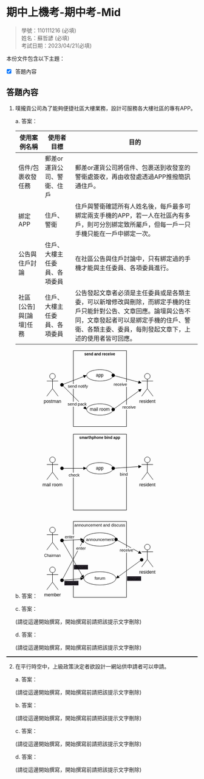 # 期中上機考-期中考-Mid

>學號：110111216 (必填)
><br />
>姓名：蘇哲諺 (必填)
><br />
>考試日期：2023/04/21(必填)
><br />

本份文件包含以下主題：
- [x] 答題內容

## 答題內容
1. 噗攏貢公司為了能夠便捷社區大樓業務，設計可服務各大樓社區的專有APP。

    a. 答案：

    | 使用案例名稱 | 使用者目標 | 目的 |
    | --- | --- | --- |
    | 信件/包裹收發任務 | 郵差or運貨公司、警衛、住戶 | 郵差or運貨公司將信件、包裹送到收發室的警衛處簽收，再由收發處透過APP推撥簡訊通住戶。 |
    | 綁定APP | 住戶、警衛 | 住戶與警衛確認所有人姓名後，每戶最多可綁定兩支手機的APP，若一人在社區內有多戶，則可分別綁定致所屬戶，但每一戶一只手機只能在一戶中綁定一次。|
    | 公告與住戶討論 | 住戶、大樓主任委員、各項委員 | 在社區公告與住戶討論中，只有綁定過的手機才能與主任委員、各項委員進行。 |
    | 社區[公告]與[論壇]任務 | 住戶、大樓主任委員、各項委員 | 公告發起文章者必須是主任委員或是各類主委，可以新增修改與刪除，而綁定手機的住戶只能針對公告、文章回應。論壇與公告不同，文章發起者可以是綁定手機的住戶、警衛、各類主委、委員，每則發起文章下，上述的使用者皆可回應。 |
    

    b. 答案：
    <svg xmlns="http://www.w3.org/2000/svg" xmlns:xlink="http://www.w3.org/1999/xlink" version="1.1" width="307px" viewBox="-0.5 -0.5 307 652" content="&lt;mxfile&gt;&lt;diagram id=&quot;BchvI7WIYb1rJNrYavdt&quot; name=&quot;第1頁&quot;&gt;&lt;mxGraphModel dx=&quot;953&quot; dy=&quot;728&quot; grid=&quot;1&quot; gridSize=&quot;10&quot; guides=&quot;1&quot; tooltips=&quot;1&quot; connect=&quot;1&quot; arrows=&quot;1&quot; fold=&quot;1&quot; page=&quot;1&quot; pageScale=&quot;1&quot; pageWidth=&quot;827&quot; pageHeight=&quot;1169&quot; math=&quot;0&quot; shadow=&quot;0&quot;&gt;&lt;root&gt;&lt;mxCell id=&quot;0&quot;/&gt;&lt;mxCell id=&quot;1&quot; parent=&quot;0&quot;/&gt;&lt;mxCell id=&quot;2&quot; value=&quot;postman&quot; style=&quot;shape=umlActor;verticalLabelPosition=bottom;verticalAlign=top;html=1;&quot; vertex=&quot;1&quot; parent=&quot;1&quot;&gt;&lt;mxGeometry x=&quot;190&quot; y=&quot;130&quot; width=&quot;30&quot; height=&quot;60&quot; as=&quot;geometry&quot;/&gt;&lt;/mxCell&gt;&lt;mxCell id=&quot;3&quot; value=&quot;resident&quot; style=&quot;shape=umlActor;verticalLabelPosition=bottom;verticalAlign=top;html=1;&quot; vertex=&quot;1&quot; parent=&quot;1&quot;&gt;&lt;mxGeometry x=&quot;440&quot; y=&quot;130&quot; width=&quot;30&quot; height=&quot;60&quot; as=&quot;geometry&quot;/&gt;&lt;/mxCell&gt;&lt;mxCell id=&quot;5&quot; value=&quot;&amp;lt;p style=&amp;quot;margin:0px;margin-top:4px;text-align:center;&amp;quot;&amp;gt;&amp;lt;b&amp;gt;&amp;lt;font style=&amp;quot;font-size: 10px;&amp;quot;&amp;gt;send and receive&amp;lt;/font&amp;gt;&amp;lt;/b&amp;gt;&amp;lt;br&amp;gt;&amp;lt;/p&amp;gt;&quot; style=&quot;verticalAlign=top;align=left;overflow=fill;fontSize=12;fontFamily=Helvetica;html=1;fillColor=none;&quot; vertex=&quot;1&quot; parent=&quot;1&quot;&gt;&lt;mxGeometry x=&quot;260&quot; y=&quot;70&quot; width=&quot;140&quot; height=&quot;200&quot; as=&quot;geometry&quot;/&gt;&lt;/mxCell&gt;&lt;mxCell id=&quot;8&quot; style=&quot;edgeStyle=none;html=1;exitX=0;exitY=0.5;exitDx=0;exitDy=0;entryX=0;entryY=0.5;entryDx=0;entryDy=0;&quot; edge=&quot;1&quot; parent=&quot;1&quot; source=&quot;6&quot; target=&quot;6&quot;&gt;&lt;mxGeometry relative=&quot;1&quot; as=&quot;geometry&quot;/&gt;&lt;/mxCell&gt;&lt;mxCell id=&quot;6&quot; value=&quot;mail room&quot; style=&quot;ellipse;whiteSpace=wrap;html=1;&quot; vertex=&quot;1&quot; parent=&quot;1&quot;&gt;&lt;mxGeometry x=&quot;295&quot; y=&quot;210&quot; width=&quot;70&quot; height=&quot;30&quot; as=&quot;geometry&quot;/&gt;&lt;/mxCell&gt;&lt;mxCell id=&quot;9&quot; value=&quot;send pack&quot; style=&quot;html=1;verticalAlign=bottom;startArrow=oval;startFill=1;endArrow=block;startSize=8;&quot; edge=&quot;1&quot; parent=&quot;1&quot;&gt;&lt;mxGeometry x=&quot;0.5385&quot; y=&quot;-14&quot; width=&quot;60&quot; relative=&quot;1&quot; as=&quot;geometry&quot;&gt;&lt;mxPoint x=&quot;230&quot; y=&quot;160&quot; as=&quot;sourcePoint&quot;/&gt;&lt;mxPoint x=&quot;295&quot; y=&quot;225&quot; as=&quot;targetPoint&quot;/&gt;&lt;mxPoint as=&quot;offset&quot;/&gt;&lt;/mxGeometry&gt;&lt;/mxCell&gt;&lt;mxCell id=&quot;13&quot; value=&quot;receive&quot; style=&quot;html=1;verticalAlign=bottom;startArrow=oval;startFill=1;endArrow=block;startSize=8;exitX=1;exitY=0.5;exitDx=0;exitDy=0;&quot; edge=&quot;1&quot; parent=&quot;1&quot; source=&quot;6&quot; target=&quot;3&quot;&gt;&lt;mxGeometry x=&quot;-0.3108&quot; y=&quot;-27&quot; width=&quot;60&quot; relative=&quot;1&quot; as=&quot;geometry&quot;&gt;&lt;mxPoint x=&quot;400&quot; y=&quot;170&quot; as=&quot;sourcePoint&quot;/&gt;&lt;mxPoint x=&quot;440&quot; y=&quot;155&quot; as=&quot;targetPoint&quot;/&gt;&lt;mxPoint as=&quot;offset&quot;/&gt;&lt;/mxGeometry&gt;&lt;/mxCell&gt;&lt;mxCell id=&quot;15&quot; value=&quot;app&quot; style=&quot;ellipse;whiteSpace=wrap;html=1;&quot; vertex=&quot;1&quot; parent=&quot;1&quot;&gt;&lt;mxGeometry x=&quot;295&quot; y=&quot;120&quot; width=&quot;70&quot; height=&quot;30&quot; as=&quot;geometry&quot;/&gt;&lt;/mxCell&gt;&lt;mxCell id=&quot;17&quot; value=&quot;send notify&quot; style=&quot;html=1;verticalAlign=bottom;startArrow=oval;startFill=1;endArrow=block;startSize=8;&quot; edge=&quot;1&quot; parent=&quot;1&quot;&gt;&lt;mxGeometry x=&quot;-0.0108&quot; y=&quot;-27&quot; width=&quot;60&quot; relative=&quot;1&quot; as=&quot;geometry&quot;&gt;&lt;mxPoint x=&quot;230&quot; y=&quot;160&quot; as=&quot;sourcePoint&quot;/&gt;&lt;mxPoint x=&quot;295&quot; y=&quot;135&quot; as=&quot;targetPoint&quot;/&gt;&lt;mxPoint as=&quot;offset&quot;/&gt;&lt;/mxGeometry&gt;&lt;/mxCell&gt;&lt;mxCell id=&quot;18&quot; value=&quot;receive&quot; style=&quot;html=1;verticalAlign=bottom;startArrow=oval;startFill=1;endArrow=block;startSize=8;exitX=1;exitY=0.5;exitDx=0;exitDy=0;&quot; edge=&quot;1&quot; parent=&quot;1&quot; source=&quot;15&quot;&gt;&lt;mxGeometry x=&quot;-0.3108&quot; y=&quot;-27&quot; width=&quot;60&quot; relative=&quot;1&quot; as=&quot;geometry&quot;&gt;&lt;mxPoint x=&quot;400&quot; y=&quot;170&quot; as=&quot;sourcePoint&quot;/&gt;&lt;mxPoint x=&quot;440&quot; y=&quot;155&quot; as=&quot;targetPoint&quot;/&gt;&lt;mxPoint as=&quot;offset&quot;/&gt;&lt;/mxGeometry&gt;&lt;/mxCell&gt;&lt;mxCell id=&quot;19&quot; value=&quot;&amp;lt;span style=&amp;quot;&amp;quot;&amp;gt;mail room&amp;lt;/span&amp;gt;&quot; style=&quot;shape=umlActor;verticalLabelPosition=bottom;verticalAlign=top;html=1;&quot; vertex=&quot;1&quot; parent=&quot;1&quot;&gt;&lt;mxGeometry x=&quot;190&quot; y=&quot;350&quot; width=&quot;30&quot; height=&quot;60&quot; as=&quot;geometry&quot;/&gt;&lt;/mxCell&gt;&lt;mxCell id=&quot;20&quot; value=&quot;resident&quot; style=&quot;shape=umlActor;verticalLabelPosition=bottom;verticalAlign=top;html=1;&quot; vertex=&quot;1&quot; parent=&quot;1&quot;&gt;&lt;mxGeometry x=&quot;440&quot; y=&quot;350&quot; width=&quot;30&quot; height=&quot;60&quot; as=&quot;geometry&quot;/&gt;&lt;/mxCell&gt;&lt;mxCell id=&quot;21&quot; value=&quot;&amp;lt;p style=&amp;quot;margin: 4px 0px 0px; text-align: center; font-size: 10px;&amp;quot;&amp;gt;&amp;lt;b&amp;gt;smarthphone bind app&amp;lt;/b&amp;gt;&amp;lt;br&amp;gt;&amp;lt;/p&amp;gt;&quot; style=&quot;verticalAlign=top;align=left;overflow=fill;fontSize=12;fontFamily=Helvetica;html=1;fillColor=none;&quot; vertex=&quot;1&quot; parent=&quot;1&quot;&gt;&lt;mxGeometry x=&quot;260&quot; y=&quot;290&quot; width=&quot;140&quot; height=&quot;200&quot; as=&quot;geometry&quot;/&gt;&lt;/mxCell&gt;&lt;mxCell id=&quot;22&quot; style=&quot;edgeStyle=none;html=1;exitX=0;exitY=0.5;exitDx=0;exitDy=0;entryX=0;entryY=0.5;entryDx=0;entryDy=0;&quot; edge=&quot;1&quot; parent=&quot;1&quot;&gt;&lt;mxGeometry relative=&quot;1&quot; as=&quot;geometry&quot;&gt;&lt;mxPoint x=&quot;295&quot; y=&quot;445.0000000000001&quot; as=&quot;sourcePoint&quot;/&gt;&lt;mxPoint x=&quot;295&quot; y=&quot;445.0000000000001&quot; as=&quot;targetPoint&quot;/&gt;&lt;/mxGeometry&gt;&lt;/mxCell&gt;&lt;mxCell id=&quot;26&quot; value=&quot;app&quot; style=&quot;ellipse;whiteSpace=wrap;html=1;&quot; vertex=&quot;1&quot; parent=&quot;1&quot;&gt;&lt;mxGeometry x=&quot;295&quot; y=&quot;365&quot; width=&quot;70&quot; height=&quot;30&quot; as=&quot;geometry&quot;/&gt;&lt;/mxCell&gt;&lt;mxCell id=&quot;27&quot; value=&quot;check&quot; style=&quot;html=1;verticalAlign=bottom;startArrow=oval;startFill=1;endArrow=block;startSize=8;entryX=0;entryY=0.5;entryDx=0;entryDy=0;&quot; edge=&quot;1&quot; parent=&quot;1&quot; target=&quot;26&quot;&gt;&lt;mxGeometry x=&quot;-0.0108&quot; y=&quot;-27&quot; width=&quot;60&quot; relative=&quot;1&quot; as=&quot;geometry&quot;&gt;&lt;mxPoint x=&quot;230&quot; y=&quot;380&quot; as=&quot;sourcePoint&quot;/&gt;&lt;mxPoint x=&quot;295&quot; y=&quot;355&quot; as=&quot;targetPoint&quot;/&gt;&lt;mxPoint as=&quot;offset&quot;/&gt;&lt;/mxGeometry&gt;&lt;/mxCell&gt;&lt;mxCell id=&quot;28&quot; value=&quot;bind&quot; style=&quot;html=1;verticalAlign=bottom;startArrow=oval;startFill=1;endArrow=block;startSize=8;exitX=1;exitY=0.5;exitDx=0;exitDy=0;&quot; edge=&quot;1&quot; parent=&quot;1&quot; source=&quot;26&quot;&gt;&lt;mxGeometry x=&quot;-0.3108&quot; y=&quot;-27&quot; width=&quot;60&quot; relative=&quot;1&quot; as=&quot;geometry&quot;&gt;&lt;mxPoint x=&quot;400&quot; y=&quot;390&quot; as=&quot;sourcePoint&quot;/&gt;&lt;mxPoint x=&quot;440&quot; y=&quot;375&quot; as=&quot;targetPoint&quot;/&gt;&lt;mxPoint as=&quot;offset&quot;/&gt;&lt;/mxGeometry&gt;&lt;/mxCell&gt;&lt;mxCell id=&quot;31&quot; value=&quot;&amp;lt;div style=&amp;quot;text-align: start;&amp;quot;&amp;gt;&amp;lt;span style=&amp;quot;background-color: initial; font-size: 0px;&amp;quot;&amp;gt;&amp;lt;font face=&amp;quot;monospace&amp;quot; color=&amp;quot;rgba(0, 0, 0, 0)&amp;quot;&amp;gt;Chairman&amp;lt;/font&amp;gt;&amp;lt;/span&amp;gt;&amp;lt;/div&amp;gt;&quot; style=&quot;shape=umlActor;verticalLabelPosition=bottom;verticalAlign=top;html=1;&quot; vertex=&quot;1&quot; parent=&quot;1&quot;&gt;&lt;mxGeometry x=&quot;190&quot; y=&quot;535&quot; width=&quot;30&quot; height=&quot;60&quot; as=&quot;geometry&quot;/&gt;&lt;/mxCell&gt;&lt;mxCell id=&quot;32&quot; value=&quot;resident&quot; style=&quot;shape=umlActor;verticalLabelPosition=bottom;verticalAlign=top;html=1;&quot; vertex=&quot;1&quot; parent=&quot;1&quot;&gt;&lt;mxGeometry x=&quot;440&quot; y=&quot;580&quot; width=&quot;30&quot; height=&quot;60&quot; as=&quot;geometry&quot;/&gt;&lt;/mxCell&gt;&lt;mxCell id=&quot;33&quot; value=&quot;&amp;lt;p style=&amp;quot;margin: 4px 0px 0px; text-align: center; font-size: 11px;&amp;quot;&amp;gt;&amp;lt;font style=&amp;quot;font-size: 11px;&amp;quot;&amp;gt;announcement&amp;amp;nbsp;&amp;lt;/font&amp;gt;&amp;lt;span style=&amp;quot;background-color: initial;&amp;quot;&amp;gt;and&amp;amp;nbsp;&amp;lt;/span&amp;gt;&amp;lt;span style=&amp;quot;background-color: initial;&amp;quot;&amp;gt;discuss&amp;lt;/span&amp;gt;&amp;lt;/p&amp;gt;&quot; style=&quot;verticalAlign=top;align=left;overflow=fill;fontSize=12;fontFamily=Helvetica;html=1;fillColor=none;&quot; vertex=&quot;1&quot; parent=&quot;1&quot;&gt;&lt;mxGeometry x=&quot;260&quot; y=&quot;520&quot; width=&quot;140&quot; height=&quot;200&quot; as=&quot;geometry&quot;/&gt;&lt;/mxCell&gt;&lt;mxCell id=&quot;34&quot; style=&quot;edgeStyle=none;html=1;exitX=0;exitY=0.5;exitDx=0;exitDy=0;entryX=0;entryY=0.5;entryDx=0;entryDy=0;&quot; edge=&quot;1&quot; parent=&quot;1&quot;&gt;&lt;mxGeometry relative=&quot;1&quot; as=&quot;geometry&quot;&gt;&lt;mxPoint x=&quot;295&quot; y=&quot;675&quot; as=&quot;sourcePoint&quot;/&gt;&lt;mxPoint x=&quot;295&quot; y=&quot;675&quot; as=&quot;targetPoint&quot;/&gt;&lt;/mxGeometry&gt;&lt;/mxCell&gt;&lt;mxCell id=&quot;35&quot; value=&quot;&amp;lt;span style=&amp;quot;font-size: 11px;&amp;quot;&amp;gt;announcement&amp;lt;/span&amp;gt;&quot; style=&quot;ellipse;whiteSpace=wrap;html=1;&quot; vertex=&quot;1&quot; parent=&quot;1&quot;&gt;&lt;mxGeometry x=&quot;287.5&quot; y=&quot;550&quot; width=&quot;85&quot; height=&quot;35&quot; as=&quot;geometry&quot;/&gt;&lt;/mxCell&gt;&lt;mxCell id=&quot;36&quot; value=&quot;enter&quot; style=&quot;html=1;verticalAlign=bottom;startArrow=oval;startFill=1;endArrow=block;startSize=8;entryX=0;entryY=0.5;entryDx=0;entryDy=0;&quot; edge=&quot;1&quot; parent=&quot;1&quot; target=&quot;35&quot;&gt;&lt;mxGeometry x=&quot;-0.3057&quot; y=&quot;-1&quot; width=&quot;60&quot; relative=&quot;1&quot; as=&quot;geometry&quot;&gt;&lt;mxPoint x=&quot;230&quot; y=&quot;570&quot; as=&quot;sourcePoint&quot;/&gt;&lt;mxPoint x=&quot;295&quot; y=&quot;585&quot; as=&quot;targetPoint&quot;/&gt;&lt;mxPoint as=&quot;offset&quot;/&gt;&lt;/mxGeometry&gt;&lt;/mxCell&gt;&lt;mxCell id=&quot;37&quot; value=&quot;receive&quot; style=&quot;html=1;verticalAlign=bottom;startArrow=oval;startFill=1;endArrow=block;startSize=8;exitX=1;exitY=0.5;exitDx=0;exitDy=0;&quot; edge=&quot;1&quot; parent=&quot;1&quot; source=&quot;35&quot;&gt;&lt;mxGeometry x=&quot;0.0943&quot; y=&quot;-19&quot; width=&quot;60&quot; relative=&quot;1&quot; as=&quot;geometry&quot;&gt;&lt;mxPoint x=&quot;400&quot; y=&quot;620&quot; as=&quot;sourcePoint&quot;/&gt;&lt;mxPoint x=&quot;440&quot; y=&quot;605&quot; as=&quot;targetPoint&quot;/&gt;&lt;mxPoint as=&quot;offset&quot;/&gt;&lt;/mxGeometry&gt;&lt;/mxCell&gt;&lt;mxCell id=&quot;38&quot; value=&quot;member&quot; style=&quot;shape=umlActor;verticalLabelPosition=bottom;verticalAlign=top;html=1;&quot; vertex=&quot;1&quot; parent=&quot;1&quot;&gt;&lt;mxGeometry x=&quot;190&quot; y=&quot;640&quot; width=&quot;30&quot; height=&quot;60&quot; as=&quot;geometry&quot;/&gt;&lt;/mxCell&gt;&lt;mxCell id=&quot;39&quot; value=&quot;&amp;lt;span style=&amp;quot;background-color: rgb(42, 37, 47);&amp;quot;&amp;gt;discuss&amp;lt;/span&amp;gt;&quot; style=&quot;html=1;verticalAlign=bottom;startArrow=oval;startFill=1;endArrow=block;startSize=8;entryX=0;entryY=0.5;entryDx=0;entryDy=0;&quot; edge=&quot;1&quot; parent=&quot;1&quot; target=&quot;35&quot;&gt;&lt;mxGeometry x=&quot;-0.2515&quot; y=&quot;-32&quot; width=&quot;60&quot; relative=&quot;1&quot; as=&quot;geometry&quot;&gt;&lt;mxPoint x=&quot;230&quot; y=&quot;674.9999999999999&quot; as=&quot;sourcePoint&quot;/&gt;&lt;mxPoint x=&quot;295.00000000000193&quot; y=&quot;715&quot; as=&quot;targetPoint&quot;/&gt;&lt;mxPoint as=&quot;offset&quot;/&gt;&lt;/mxGeometry&gt;&lt;/mxCell&gt;&lt;mxCell id=&quot;40&quot; value=&quot;Chairman&quot; style=&quot;text;html=1;align=center;verticalAlign=middle;resizable=0;points=[];autosize=1;strokeColor=none;fillColor=none;fontSize=10;&quot; vertex=&quot;1&quot; parent=&quot;1&quot;&gt;&lt;mxGeometry x=&quot;170&quot; y=&quot;595&quot; width=&quot;70&quot; height=&quot;30&quot; as=&quot;geometry&quot;/&gt;&lt;/mxCell&gt;&lt;mxCell id=&quot;41&quot; value=&quot;&amp;lt;span style=&amp;quot;font-size: 11px;&amp;quot;&amp;gt;forum&amp;lt;/span&amp;gt;&quot; style=&quot;ellipse;whiteSpace=wrap;html=1;&quot; vertex=&quot;1&quot; parent=&quot;1&quot;&gt;&lt;mxGeometry x=&quot;287.5&quot; y=&quot;652.5&quot; width=&quot;85&quot; height=&quot;35&quot; as=&quot;geometry&quot;/&gt;&lt;/mxCell&gt;&lt;mxCell id=&quot;42&quot; value=&quot;enter&quot; style=&quot;html=1;verticalAlign=bottom;startArrow=oval;startFill=1;endArrow=block;startSize=8;entryX=0;entryY=0.5;entryDx=0;entryDy=0;&quot; edge=&quot;1&quot; parent=&quot;1&quot; target=&quot;41&quot;&gt;&lt;mxGeometry x=&quot;-0.117&quot; y=&quot;28&quot; width=&quot;60&quot; relative=&quot;1&quot; as=&quot;geometry&quot;&gt;&lt;mxPoint x=&quot;230&quot; y=&quot;570&quot; as=&quot;sourcePoint&quot;/&gt;&lt;mxPoint x=&quot;295&quot; y=&quot;585&quot; as=&quot;targetPoint&quot;/&gt;&lt;mxPoint x=&quot;1&quot; as=&quot;offset&quot;/&gt;&lt;/mxGeometry&gt;&lt;/mxCell&gt;&lt;mxCell id=&quot;43&quot; value=&quot;&amp;lt;span style=&amp;quot;background-color: rgb(42, 37, 47);&amp;quot;&amp;gt;discuss&amp;lt;/span&amp;gt;&quot; style=&quot;html=1;verticalAlign=bottom;startArrow=oval;startFill=1;endArrow=block;startSize=8;entryX=0;entryY=0.5;entryDx=0;entryDy=0;&quot; edge=&quot;1&quot; parent=&quot;1&quot; target=&quot;41&quot;&gt;&lt;mxGeometry x=&quot;-0.1842&quot; y=&quot;-19&quot; width=&quot;60&quot; relative=&quot;1&quot; as=&quot;geometry&quot;&gt;&lt;mxPoint x=&quot;230&quot; y=&quot;674.9999999999999&quot; as=&quot;sourcePoint&quot;/&gt;&lt;mxPoint x=&quot;295.00000000000193&quot; y=&quot;715&quot; as=&quot;targetPoint&quot;/&gt;&lt;mxPoint as=&quot;offset&quot;/&gt;&lt;/mxGeometry&gt;&lt;/mxCell&gt;&lt;mxCell id=&quot;44&quot; value=&quot;&amp;lt;span style=&amp;quot;background-color: rgb(42, 37, 47);&amp;quot;&amp;gt;discuss&amp;lt;/span&amp;gt;&quot; style=&quot;html=1;verticalAlign=bottom;startArrow=oval;startFill=1;endArrow=block;startSize=8;entryX=1;entryY=0.5;entryDx=0;entryDy=0;&quot; edge=&quot;1&quot; parent=&quot;1&quot; source=&quot;32&quot; target=&quot;41&quot;&gt;&lt;mxGeometry x=&quot;0.2204&quot; y=&quot;36&quot; width=&quot;60&quot; relative=&quot;1&quot; as=&quot;geometry&quot;&gt;&lt;mxPoint x=&quot;430&quot; y=&quot;630&quot; as=&quot;sourcePoint&quot;/&gt;&lt;mxPoint x=&quot;450&quot; y=&quot;615&quot; as=&quot;targetPoint&quot;/&gt;&lt;mxPoint as=&quot;offset&quot;/&gt;&lt;/mxGeometry&gt;&lt;/mxCell&gt;&lt;/root&gt;&lt;/mxGraphModel&gt;&lt;/diagram&gt;&lt;/mxfile&gt;" onclick="(function(svg){var src=window.event.target||window.event.srcElement;while (src!=null&amp;&amp;src.nodeName.toLowerCase()!='a'){src=src.parentNode;}if(src==null){if(svg.wnd!=null&amp;&amp;!svg.wnd.closed){svg.wnd.focus();}else{var r=function(evt){if(evt.data=='ready'&amp;&amp;evt.source==svg.wnd){svg.wnd.postMessage(decodeURIComponent(svg.getAttribute('content')),'*');window.removeEventListener('message',r);}};window.addEventListener('message',r);svg.wnd=window.open('https://viewer.diagrams.net/?client=1&amp;page=0&amp;edit=_blank');}}})(this);" style="cursor:pointer;max-width:100%;max-height:652px;"><defs/><g><ellipse cx="35" cy="67.5" rx="7.5" ry="7.5" fill="rgb(255, 255, 255)" stroke="rgb(0, 0, 0)" pointer-events="all"/><path d="M 35 75 L 35 100 M 35 80 L 20 80 M 35 80 L 50 80 M 35 100 L 20 120 M 35 100 L 50 120" fill="none" stroke="rgb(0, 0, 0)" stroke-miterlimit="10" pointer-events="all"/><g transform="translate(-0.5 -0.5)"><switch><foreignObject pointer-events="none" width="100%" height="100%" requiredFeatures="http://www.w3.org/TR/SVG11/feature#Extensibility" style="overflow: visible; text-align: left;"><div xmlns="http://www.w3.org/1999/xhtml" style="display: flex; align-items: unsafe flex-start; justify-content: unsafe center; width: 1px; height: 1px; padding-top: 127px; margin-left: 35px;"><div data-drawio-colors="color: rgb(0, 0, 0); " style="box-sizing: border-box; font-size: 0px; text-align: center;"><div style="display: inline-block; font-size: 12px; font-family: Helvetica; color: rgb(0, 0, 0); line-height: 1.2; pointer-events: all; white-space: nowrap;">postman</div></div></div></foreignObject><text x="35" y="139" fill="rgb(0, 0, 0)" font-family="Helvetica" font-size="12px" text-anchor="middle">postm...</text></switch></g><ellipse cx="285" cy="67.5" rx="7.5" ry="7.5" fill="rgb(255, 255, 255)" stroke="rgb(0, 0, 0)" pointer-events="all"/><path d="M 285 75 L 285 100 M 285 80 L 270 80 M 285 80 L 300 80 M 285 100 L 270 120 M 285 100 L 300 120" fill="none" stroke="rgb(0, 0, 0)" stroke-miterlimit="10" pointer-events="all"/><g transform="translate(-0.5 -0.5)"><switch><foreignObject pointer-events="none" width="100%" height="100%" requiredFeatures="http://www.w3.org/TR/SVG11/feature#Extensibility" style="overflow: visible; text-align: left;"><div xmlns="http://www.w3.org/1999/xhtml" style="display: flex; align-items: unsafe flex-start; justify-content: unsafe center; width: 1px; height: 1px; padding-top: 127px; margin-left: 285px;"><div data-drawio-colors="color: rgb(0, 0, 0); " style="box-sizing: border-box; font-size: 0px; text-align: center;"><div style="display: inline-block; font-size: 12px; font-family: Helvetica; color: rgb(0, 0, 0); line-height: 1.2; pointer-events: all; white-space: nowrap;">resident</div></div></div></foreignObject><text x="285" y="139" fill="rgb(0, 0, 0)" font-family="Helvetica" font-size="12px" text-anchor="middle">resid...</text></switch></g><rect x="90" y="0" width="140" height="200" fill="none" stroke="rgb(0, 0, 0)" pointer-events="all"/><g transform="translate(-0.5 -0.5)"><switch><foreignObject pointer-events="none" width="100%" height="100%" requiredFeatures="http://www.w3.org/TR/SVG11/feature#Extensibility" style="overflow: visible; text-align: left;"><div xmlns="http://www.w3.org/1999/xhtml" style="display: flex; align-items: unsafe flex-start; justify-content: unsafe flex-start; width: 142px; height: 200px; padding-top: 0px; margin-left: 90px;"><div data-drawio-colors="color: rgb(0, 0, 0); " style="box-sizing: border-box; font-size: 0px; text-align: left; width: 140px; height: 200px; overflow: hidden;"><div style="display: inline-block; font-size: 12px; font-family: Helvetica; color: rgb(0, 0, 0); line-height: 1.2; pointer-events: all; width: 100%; height: 100%; white-space: nowrap;"><p style="margin:0px;margin-top:4px;text-align:center;"><b><font style="font-size: 10px;">send and receive</font></b><br /></p></div></div></div></foreignObject><text x="90" y="12" fill="rgb(0, 0, 0)" font-family="Helvetica" font-size="12px">send and receive
</text></switch></g><ellipse cx="160" cy="155" rx="35" ry="15" fill="rgb(255, 255, 255)" stroke="rgb(0, 0, 0)" pointer-events="all"/><g transform="translate(-0.5 -0.5)"><switch><foreignObject pointer-events="none" width="100%" height="100%" requiredFeatures="http://www.w3.org/TR/SVG11/feature#Extensibility" style="overflow: visible; text-align: left;"><div xmlns="http://www.w3.org/1999/xhtml" style="display: flex; align-items: unsafe center; justify-content: unsafe center; width: 68px; height: 1px; padding-top: 155px; margin-left: 126px;"><div data-drawio-colors="color: rgb(0, 0, 0); " style="box-sizing: border-box; font-size: 0px; text-align: center;"><div style="display: inline-block; font-size: 12px; font-family: Helvetica; color: rgb(0, 0, 0); line-height: 1.2; pointer-events: all; white-space: normal; overflow-wrap: normal;">mail room</div></div></div></foreignObject><text x="160" y="159" fill="rgb(0, 0, 0)" font-family="Helvetica" font-size="12px" text-anchor="middle">mail room</text></switch></g><path d="M 62.83 92.83 L 119.26 149.26" fill="none" stroke="rgb(0, 0, 0)" stroke-miterlimit="10" pointer-events="stroke"/><ellipse cx="60" cy="90" rx="4" ry="4" fill="rgb(0, 0, 0)" stroke="rgb(0, 0, 0)" pointer-events="all"/><path d="M 124.21 154.21 L 116.78 151.73 L 121.73 146.78 Z" fill="rgb(0, 0, 0)" stroke="rgb(0, 0, 0)" stroke-miterlimit="10" pointer-events="all"/><g transform="translate(-0.5 -0.5)"><switch><foreignObject pointer-events="none" width="100%" height="100%" requiredFeatures="http://www.w3.org/TR/SVG11/feature#Extensibility" style="overflow: visible; text-align: left;"><div xmlns="http://www.w3.org/1999/xhtml" style="display: flex; align-items: unsafe flex-end; justify-content: unsafe center; width: 1px; height: 1px; padding-top: 147px; margin-left: 100px;"><div data-drawio-colors="color: rgb(0, 0, 0); background-color: rgb(255, 255, 255); " style="box-sizing: border-box; font-size: 0px; text-align: center;"><div style="display: inline-block; font-size: 11px; font-family: Helvetica; color: rgb(0, 0, 0); line-height: 1.2; pointer-events: all; background-color: rgb(255, 255, 255); white-space: nowrap;">send pack</div></div></div></foreignObject><text x="100" y="147" fill="rgb(0, 0, 0)" font-family="Helvetica" font-size="11px" text-anchor="middle">send pack</text></switch></g><path d="M 198.24 152.66 L 263.42 105.59" fill="none" stroke="rgb(0, 0, 0)" stroke-miterlimit="10" pointer-events="stroke"/><ellipse cx="195" cy="155" rx="4" ry="4" fill="rgb(0, 0, 0)" stroke="rgb(0, 0, 0)" pointer-events="all"/><path d="M 269.09 101.49 L 265.47 108.42 L 261.37 102.75 Z" fill="rgb(0, 0, 0)" stroke="rgb(0, 0, 0)" stroke-miterlimit="10" pointer-events="all"/><g transform="translate(-0.5 -0.5)"><switch><foreignObject pointer-events="none" width="100%" height="100%" requiredFeatures="http://www.w3.org/TR/SVG11/feature#Extensibility" style="overflow: visible; text-align: left;"><div xmlns="http://www.w3.org/1999/xhtml" style="display: flex; align-items: unsafe flex-end; justify-content: unsafe center; width: 1px; height: 1px; padding-top: 155px; margin-left: 237px;"><div data-drawio-colors="color: rgb(0, 0, 0); background-color: rgb(255, 255, 255); " style="box-sizing: border-box; font-size: 0px; text-align: center;"><div style="display: inline-block; font-size: 11px; font-family: Helvetica; color: rgb(0, 0, 0); line-height: 1.2; pointer-events: all; background-color: rgb(255, 255, 255); white-space: nowrap;">receive</div></div></div></foreignObject><text x="237" y="155" fill="rgb(0, 0, 0)" font-family="Helvetica" font-size="11px" text-anchor="middle">receive</text></switch></g><ellipse cx="160" cy="65" rx="35" ry="15" fill="rgb(255, 255, 255)" stroke="rgb(0, 0, 0)" pointer-events="all"/><g transform="translate(-0.5 -0.5)"><switch><foreignObject pointer-events="none" width="100%" height="100%" requiredFeatures="http://www.w3.org/TR/SVG11/feature#Extensibility" style="overflow: visible; text-align: left;"><div xmlns="http://www.w3.org/1999/xhtml" style="display: flex; align-items: unsafe center; justify-content: unsafe center; width: 68px; height: 1px; padding-top: 65px; margin-left: 126px;"><div data-drawio-colors="color: rgb(0, 0, 0); " style="box-sizing: border-box; font-size: 0px; text-align: center;"><div style="display: inline-block; font-size: 12px; font-family: Helvetica; color: rgb(0, 0, 0); line-height: 1.2; pointer-events: all; white-space: normal; overflow-wrap: normal;">app</div></div></div></foreignObject><text x="160" y="69" fill="rgb(0, 0, 0)" font-family="Helvetica" font-size="12px" text-anchor="middle">app</text></switch></g><path d="M 63.73 88.56 L 117.42 67.91" fill="none" stroke="rgb(0, 0, 0)" stroke-miterlimit="10" pointer-events="stroke"/><ellipse cx="60" cy="90" rx="4" ry="4" fill="rgb(0, 0, 0)" stroke="rgb(0, 0, 0)" pointer-events="all"/><path d="M 123.96 65.4 L 118.68 71.18 L 116.17 64.65 Z" fill="rgb(0, 0, 0)" stroke="rgb(0, 0, 0)" stroke-miterlimit="10" pointer-events="all"/><g transform="translate(-0.5 -0.5)"><switch><foreignObject pointer-events="none" width="100%" height="100%" requiredFeatures="http://www.w3.org/TR/SVG11/feature#Extensibility" style="overflow: visible; text-align: left;"><div xmlns="http://www.w3.org/1999/xhtml" style="display: flex; align-items: unsafe flex-end; justify-content: unsafe center; width: 1px; height: 1px; padding-top: 100px; margin-left: 102px;"><div data-drawio-colors="color: rgb(0, 0, 0); background-color: rgb(255, 255, 255); " style="box-sizing: border-box; font-size: 0px; text-align: center;"><div style="display: inline-block; font-size: 11px; font-family: Helvetica; color: rgb(0, 0, 0); line-height: 1.2; pointer-events: all; background-color: rgb(255, 255, 255); white-space: nowrap;">send notify</div></div></div></foreignObject><text x="102" y="100" fill="rgb(0, 0, 0)" font-family="Helvetica" font-size="11px" text-anchor="middle">send notify</text></switch></g><path d="M 198.86 66.03 L 262.16 82.91" fill="none" stroke="rgb(0, 0, 0)" stroke-miterlimit="10" pointer-events="stroke"/><ellipse cx="195" cy="65" rx="4" ry="4" fill="rgb(0, 0, 0)" stroke="rgb(0, 0, 0)" pointer-events="all"/><path d="M 268.92 84.71 L 261.25 86.29 L 263.06 79.53 Z" fill="rgb(0, 0, 0)" stroke="rgb(0, 0, 0)" stroke-miterlimit="10" pointer-events="all"/><g transform="translate(-0.5 -0.5)"><switch><foreignObject pointer-events="none" width="100%" height="100%" requiredFeatures="http://www.w3.org/TR/SVG11/feature#Extensibility" style="overflow: visible; text-align: left;"><div xmlns="http://www.w3.org/1999/xhtml" style="display: flex; align-items: unsafe flex-end; justify-content: unsafe center; width: 1px; height: 1px; padding-top: 95px; margin-left: 214px;"><div data-drawio-colors="color: rgb(0, 0, 0); background-color: rgb(255, 255, 255); " style="box-sizing: border-box; font-size: 0px; text-align: center;"><div style="display: inline-block; font-size: 11px; font-family: Helvetica; color: rgb(0, 0, 0); line-height: 1.2; pointer-events: all; background-color: rgb(255, 255, 255); white-space: nowrap;">receive</div></div></div></foreignObject><text x="214" y="95" fill="rgb(0, 0, 0)" font-family="Helvetica" font-size="11px" text-anchor="middle">receive</text></switch></g><ellipse cx="35" cy="287.5" rx="7.5" ry="7.5" fill="rgb(255, 255, 255)" stroke="rgb(0, 0, 0)" pointer-events="all"/><path d="M 35 295 L 35 320 M 35 300 L 20 300 M 35 300 L 50 300 M 35 320 L 20 340 M 35 320 L 50 340" fill="none" stroke="rgb(0, 0, 0)" stroke-miterlimit="10" pointer-events="all"/><g transform="translate(-0.5 -0.5)"><switch><foreignObject pointer-events="none" width="100%" height="100%" requiredFeatures="http://www.w3.org/TR/SVG11/feature#Extensibility" style="overflow: visible; text-align: left;"><div xmlns="http://www.w3.org/1999/xhtml" style="display: flex; align-items: unsafe flex-start; justify-content: unsafe center; width: 1px; height: 1px; padding-top: 347px; margin-left: 35px;"><div data-drawio-colors="color: rgb(0, 0, 0); " style="box-sizing: border-box; font-size: 0px; text-align: center;"><div style="display: inline-block; font-size: 12px; font-family: Helvetica; color: rgb(0, 0, 0); line-height: 1.2; pointer-events: all; white-space: nowrap;"><span style="">mail room</span></div></div></div></foreignObject><text x="35" y="359" fill="rgb(0, 0, 0)" font-family="Helvetica" font-size="12px" text-anchor="middle">mail...</text></switch></g><ellipse cx="285" cy="287.5" rx="7.5" ry="7.5" fill="rgb(255, 255, 255)" stroke="rgb(0, 0, 0)" pointer-events="all"/><path d="M 285 295 L 285 320 M 285 300 L 270 300 M 285 300 L 300 300 M 285 320 L 270 340 M 285 320 L 300 340" fill="none" stroke="rgb(0, 0, 0)" stroke-miterlimit="10" pointer-events="all"/><g transform="translate(-0.5 -0.5)"><switch><foreignObject pointer-events="none" width="100%" height="100%" requiredFeatures="http://www.w3.org/TR/SVG11/feature#Extensibility" style="overflow: visible; text-align: left;"><div xmlns="http://www.w3.org/1999/xhtml" style="display: flex; align-items: unsafe flex-start; justify-content: unsafe center; width: 1px; height: 1px; padding-top: 347px; margin-left: 285px;"><div data-drawio-colors="color: rgb(0, 0, 0); " style="box-sizing: border-box; font-size: 0px; text-align: center;"><div style="display: inline-block; font-size: 12px; font-family: Helvetica; color: rgb(0, 0, 0); line-height: 1.2; pointer-events: all; white-space: nowrap;">resident</div></div></div></foreignObject><text x="285" y="359" fill="rgb(0, 0, 0)" font-family="Helvetica" font-size="12px" text-anchor="middle">resid...</text></switch></g><rect x="90" y="220" width="140" height="200" fill="none" stroke="rgb(0, 0, 0)" pointer-events="all"/><g transform="translate(-0.5 -0.5)"><switch><foreignObject pointer-events="none" width="100%" height="100%" requiredFeatures="http://www.w3.org/TR/SVG11/feature#Extensibility" style="overflow: visible; text-align: left;"><div xmlns="http://www.w3.org/1999/xhtml" style="display: flex; align-items: unsafe flex-start; justify-content: unsafe flex-start; width: 142px; height: 200px; padding-top: 220px; margin-left: 90px;"><div data-drawio-colors="color: rgb(0, 0, 0); " style="box-sizing: border-box; font-size: 0px; text-align: left; width: 140px; height: 200px; overflow: hidden;"><div style="display: inline-block; font-size: 12px; font-family: Helvetica; color: rgb(0, 0, 0); line-height: 1.2; pointer-events: all; width: 100%; height: 100%; white-space: nowrap;"><p style="margin: 4px 0px 0px; text-align: center; font-size: 10px;"><b>smarthphone bind app</b><br /></p></div></div></div></foreignObject><text x="90" y="232" fill="rgb(0, 0, 0)" font-family="Helvetica" font-size="12px">smarthphone bind app
</text></switch></g><ellipse cx="160" cy="310" rx="35" ry="15" fill="rgb(255, 255, 255)" stroke="rgb(0, 0, 0)" pointer-events="all"/><g transform="translate(-0.5 -0.5)"><switch><foreignObject pointer-events="none" width="100%" height="100%" requiredFeatures="http://www.w3.org/TR/SVG11/feature#Extensibility" style="overflow: visible; text-align: left;"><div xmlns="http://www.w3.org/1999/xhtml" style="display: flex; align-items: unsafe center; justify-content: unsafe center; width: 68px; height: 1px; padding-top: 310px; margin-left: 126px;"><div data-drawio-colors="color: rgb(0, 0, 0); " style="box-sizing: border-box; font-size: 0px; text-align: center;"><div style="display: inline-block; font-size: 12px; font-family: Helvetica; color: rgb(0, 0, 0); line-height: 1.2; pointer-events: all; white-space: normal; overflow-wrap: normal;">app</div></div></div></foreignObject><text x="160" y="314" fill="rgb(0, 0, 0)" font-family="Helvetica" font-size="12px" text-anchor="middle">app</text></switch></g><path d="M 64 310 L 116.88 310" fill="none" stroke="rgb(0, 0, 0)" stroke-miterlimit="10" pointer-events="stroke"/><ellipse cx="60" cy="310" rx="4" ry="4" fill="rgb(0, 0, 0)" stroke="rgb(0, 0, 0)" pointer-events="all"/><path d="M 123.88 310 L 116.88 313.5 L 116.88 306.5 Z" fill="rgb(0, 0, 0)" stroke="rgb(0, 0, 0)" stroke-miterlimit="10" pointer-events="all"/><g transform="translate(-0.5 -0.5)"><switch><foreignObject pointer-events="none" width="100%" height="100%" requiredFeatures="http://www.w3.org/TR/SVG11/feature#Extensibility" style="overflow: visible; text-align: left;"><div xmlns="http://www.w3.org/1999/xhtml" style="display: flex; align-items: unsafe flex-end; justify-content: unsafe center; width: 1px; height: 1px; padding-top: 334px; margin-left: 92px;"><div data-drawio-colors="color: rgb(0, 0, 0); background-color: rgb(255, 255, 255); " style="box-sizing: border-box; font-size: 0px; text-align: center;"><div style="display: inline-block; font-size: 11px; font-family: Helvetica; color: rgb(0, 0, 0); line-height: 1.2; pointer-events: all; background-color: rgb(255, 255, 255); white-space: nowrap;">check</div></div></div></foreignObject><text x="92" y="334" fill="rgb(0, 0, 0)" font-family="Helvetica" font-size="11px" text-anchor="middle">check</text></switch></g><path d="M 198.99 309.73 L 261.9 305.54" fill="none" stroke="rgb(0, 0, 0)" stroke-miterlimit="10" pointer-events="stroke"/><ellipse cx="195" cy="310" rx="4" ry="4" fill="rgb(0, 0, 0)" stroke="rgb(0, 0, 0)" pointer-events="all"/><path d="M 268.88 305.07 L 262.13 309.03 L 261.67 302.05 Z" fill="rgb(0, 0, 0)" stroke="rgb(0, 0, 0)" stroke-miterlimit="10" pointer-events="all"/><g transform="translate(-0.5 -0.5)"><switch><foreignObject pointer-events="none" width="100%" height="100%" requiredFeatures="http://www.w3.org/TR/SVG11/feature#Extensibility" style="overflow: visible; text-align: left;"><div xmlns="http://www.w3.org/1999/xhtml" style="display: flex; align-items: unsafe flex-end; justify-content: unsafe center; width: 1px; height: 1px; padding-top: 332px; margin-left: 223px;"><div data-drawio-colors="color: rgb(0, 0, 0); background-color: rgb(255, 255, 255); " style="box-sizing: border-box; font-size: 0px; text-align: center;"><div style="display: inline-block; font-size: 11px; font-family: Helvetica; color: rgb(0, 0, 0); line-height: 1.2; pointer-events: all; background-color: rgb(255, 255, 255); white-space: nowrap;">bind</div></div></div></foreignObject><text x="223" y="332" fill="rgb(0, 0, 0)" font-family="Helvetica" font-size="11px" text-anchor="middle">bind</text></switch></g><ellipse cx="35" cy="472.5" rx="7.5" ry="7.5" fill="rgb(255, 255, 255)" stroke="rgb(0, 0, 0)" pointer-events="all"/><path d="M 35 480 L 35 505 M 35 485 L 20 485 M 35 485 L 50 485 M 35 505 L 20 525 M 35 505 L 50 525" fill="none" stroke="rgb(0, 0, 0)" stroke-miterlimit="10" pointer-events="all"/><g transform="translate(-0.5 -0.5)"><switch><foreignObject pointer-events="none" width="100%" height="100%" requiredFeatures="http://www.w3.org/TR/SVG11/feature#Extensibility" style="overflow: visible; text-align: left;"><div xmlns="http://www.w3.org/1999/xhtml" style="display: flex; align-items: unsafe flex-start; justify-content: unsafe center; width: 1px; height: 1px; padding-top: 532px; margin-left: 35px;"><div data-drawio-colors="color: rgb(0, 0, 0); " style="box-sizing: border-box; font-size: 0px; text-align: center;"><div style="display: inline-block; font-size: 12px; font-family: Helvetica; color: rgb(0, 0, 0); line-height: 1.2; pointer-events: all; white-space: nowrap;"><div style="text-align: start;"><span style="background-color: initial; font-size: 0px;"><font color="rgba(0, 0, 0, 0)" face="monospace">Chairman</font></span></div></div></div></div></foreignObject><text x="35" y="544" fill="rgb(0, 0, 0)" font-family="Helvetica" font-size="12px" text-anchor="middle">Chair...</text></switch></g><ellipse cx="285" cy="517.5" rx="7.5" ry="7.5" fill="rgb(255, 255, 255)" stroke="rgb(0, 0, 0)" pointer-events="all"/><path d="M 285 525 L 285 550 M 285 530 L 270 530 M 285 530 L 300 530 M 285 550 L 270 570 M 285 550 L 300 570" fill="none" stroke="rgb(0, 0, 0)" stroke-miterlimit="10" pointer-events="all"/><g transform="translate(-0.5 -0.5)"><switch><foreignObject pointer-events="none" width="100%" height="100%" requiredFeatures="http://www.w3.org/TR/SVG11/feature#Extensibility" style="overflow: visible; text-align: left;"><div xmlns="http://www.w3.org/1999/xhtml" style="display: flex; align-items: unsafe flex-start; justify-content: unsafe center; width: 1px; height: 1px; padding-top: 577px; margin-left: 285px;"><div data-drawio-colors="color: rgb(0, 0, 0); " style="box-sizing: border-box; font-size: 0px; text-align: center;"><div style="display: inline-block; font-size: 12px; font-family: Helvetica; color: rgb(0, 0, 0); line-height: 1.2; pointer-events: all; white-space: nowrap;">resident</div></div></div></foreignObject><text x="285" y="589" fill="rgb(0, 0, 0)" font-family="Helvetica" font-size="12px" text-anchor="middle">resid...</text></switch></g><rect x="90" y="450" width="140" height="200" fill="none" stroke="rgb(0, 0, 0)" pointer-events="all"/><g transform="translate(-0.5 -0.5)"><switch><foreignObject pointer-events="none" width="100%" height="100%" requiredFeatures="http://www.w3.org/TR/SVG11/feature#Extensibility" style="overflow: visible; text-align: left;"><div xmlns="http://www.w3.org/1999/xhtml" style="display: flex; align-items: unsafe flex-start; justify-content: unsafe flex-start; width: 142px; height: 200px; padding-top: 450px; margin-left: 90px;"><div data-drawio-colors="color: rgb(0, 0, 0); " style="box-sizing: border-box; font-size: 0px; text-align: left; width: 140px; height: 200px; overflow: hidden;"><div style="display: inline-block; font-size: 12px; font-family: Helvetica; color: rgb(0, 0, 0); line-height: 1.2; pointer-events: all; width: 100%; height: 100%; white-space: nowrap;"><p style="margin: 4px 0px 0px; text-align: center; font-size: 11px;"><font style="font-size: 11px;">announcement </font><span style="background-color: initial;">and </span><span style="background-color: initial;">discuss</span></p></div></div></div></foreignObject><text x="90" y="462" fill="rgb(0, 0, 0)" font-family="Helvetica" font-size="12px">announcement and discuss</text></switch></g><ellipse cx="160" cy="497.5" rx="42.5" ry="17.5" fill="rgb(255, 255, 255)" stroke="rgb(0, 0, 0)" pointer-events="all"/><g transform="translate(-0.5 -0.5)"><switch><foreignObject pointer-events="none" width="100%" height="100%" requiredFeatures="http://www.w3.org/TR/SVG11/feature#Extensibility" style="overflow: visible; text-align: left;"><div xmlns="http://www.w3.org/1999/xhtml" style="display: flex; align-items: unsafe center; justify-content: unsafe center; width: 83px; height: 1px; padding-top: 498px; margin-left: 119px;"><div data-drawio-colors="color: rgb(0, 0, 0); " style="box-sizing: border-box; font-size: 0px; text-align: center;"><div style="display: inline-block; font-size: 12px; font-family: Helvetica; color: rgb(0, 0, 0); line-height: 1.2; pointer-events: all; white-space: normal; overflow-wrap: normal;"><span style="font-size: 11px;">announcement</span></div></div></div></foreignObject><text x="160" y="501" fill="rgb(0, 0, 0)" font-family="Helvetica" font-size="12px" text-anchor="middle">announcement</text></switch></g><path d="M 64 499.83 L 109.39 497.85" fill="none" stroke="rgb(0, 0, 0)" stroke-miterlimit="10" pointer-events="stroke"/><ellipse cx="60" cy="500" rx="4" ry="4" fill="rgb(0, 0, 0)" stroke="rgb(0, 0, 0)" pointer-events="all"/><path d="M 116.38 497.55 L 109.54 501.35 L 109.24 494.36 Z" fill="rgb(0, 0, 0)" stroke="rgb(0, 0, 0)" stroke-miterlimit="10" pointer-events="all"/><g transform="translate(-0.5 -0.5)"><switch><foreignObject pointer-events="none" width="100%" height="100%" requiredFeatures="http://www.w3.org/TR/SVG11/feature#Extensibility" style="overflow: visible; text-align: left;"><div xmlns="http://www.w3.org/1999/xhtml" style="display: flex; align-items: unsafe flex-end; justify-content: unsafe center; width: 1px; height: 1px; padding-top: 497px; margin-left: 80px;"><div data-drawio-colors="color: rgb(0, 0, 0); background-color: rgb(255, 255, 255); " style="box-sizing: border-box; font-size: 0px; text-align: center;"><div style="display: inline-block; font-size: 11px; font-family: Helvetica; color: rgb(0, 0, 0); line-height: 1.2; pointer-events: all; background-color: rgb(255, 255, 255); white-space: nowrap;">enter</div></div></div></foreignObject><text x="80" y="497" fill="rgb(0, 0, 0)" font-family="Helvetica" font-size="11px" text-anchor="middle">enter</text></switch></g><path d="M 206 499.44 L 262.9 531.06" fill="none" stroke="rgb(0, 0, 0)" stroke-miterlimit="10" pointer-events="stroke"/><ellipse cx="202.5" cy="497.5" rx="4" ry="4" fill="rgb(0, 0, 0)" stroke="rgb(0, 0, 0)" pointer-events="all"/><path d="M 269.02 534.46 L 261.2 534.12 L 264.6 528 Z" fill="rgb(0, 0, 0)" stroke="rgb(0, 0, 0)" stroke-miterlimit="10" pointer-events="all"/><g transform="translate(-0.5 -0.5)"><switch><foreignObject pointer-events="none" width="100%" height="100%" requiredFeatures="http://www.w3.org/TR/SVG11/feature#Extensibility" style="overflow: visible; text-align: left;"><div xmlns="http://www.w3.org/1999/xhtml" style="display: flex; align-items: unsafe flex-end; justify-content: unsafe center; width: 1px; height: 1px; padding-top: 532px; margin-left: 230px;"><div data-drawio-colors="color: rgb(0, 0, 0); background-color: rgb(255, 255, 255); " style="box-sizing: border-box; font-size: 0px; text-align: center;"><div style="display: inline-block; font-size: 11px; font-family: Helvetica; color: rgb(0, 0, 0); line-height: 1.2; pointer-events: all; background-color: rgb(255, 255, 255); white-space: nowrap;">receive</div></div></div></foreignObject><text x="230" y="532" fill="rgb(0, 0, 0)" font-family="Helvetica" font-size="11px" text-anchor="middle">receive</text></switch></g><ellipse cx="35" cy="577.5" rx="7.5" ry="7.5" fill="rgb(255, 255, 255)" stroke="rgb(0, 0, 0)" pointer-events="all"/><path d="M 35 585 L 35 610 M 35 590 L 20 590 M 35 590 L 50 590 M 35 610 L 20 630 M 35 610 L 50 630" fill="none" stroke="rgb(0, 0, 0)" stroke-miterlimit="10" pointer-events="all"/><g transform="translate(-0.5 -0.5)"><switch><foreignObject pointer-events="none" width="100%" height="100%" requiredFeatures="http://www.w3.org/TR/SVG11/feature#Extensibility" style="overflow: visible; text-align: left;"><div xmlns="http://www.w3.org/1999/xhtml" style="display: flex; align-items: unsafe flex-start; justify-content: unsafe center; width: 1px; height: 1px; padding-top: 637px; margin-left: 35px;"><div data-drawio-colors="color: rgb(0, 0, 0); " style="box-sizing: border-box; font-size: 0px; text-align: center;"><div style="display: inline-block; font-size: 12px; font-family: Helvetica; color: rgb(0, 0, 0); line-height: 1.2; pointer-events: all; white-space: nowrap;">member</div></div></div></foreignObject><text x="35" y="649" fill="rgb(0, 0, 0)" font-family="Helvetica" font-size="12px" text-anchor="middle">member</text></switch></g><path d="M 61.89 601.47 L 113.67 504.66" fill="none" stroke="rgb(0, 0, 0)" stroke-miterlimit="10" pointer-events="stroke"/><ellipse cx="60" cy="605" rx="4" ry="4" fill="rgb(0, 0, 0)" stroke="rgb(0, 0, 0)" pointer-events="all"/><path d="M 116.97 498.49 L 116.76 506.31 L 110.58 503.01 Z" fill="rgb(0, 0, 0)" stroke="rgb(0, 0, 0)" stroke-miterlimit="10" pointer-events="all"/><g transform="translate(-0.5 -0.5)"><switch><foreignObject pointer-events="none" width="100%" height="100%" requiredFeatures="http://www.w3.org/TR/SVG11/feature#Extensibility" style="overflow: visible; text-align: left;"><div xmlns="http://www.w3.org/1999/xhtml" style="display: flex; align-items: unsafe flex-end; justify-content: unsafe center; width: 1px; height: 1px; padding-top: 577px; margin-left: 110px;"><div data-drawio-colors="color: rgb(0, 0, 0); background-color: rgb(255, 255, 255); " style="box-sizing: border-box; font-size: 0px; text-align: center;"><div style="display: inline-block; font-size: 11px; font-family: Helvetica; color: rgb(0, 0, 0); line-height: 1.2; pointer-events: all; background-color: rgb(255, 255, 255); white-space: nowrap;"><span style="background-color: rgb(42, 37, 47);">discuss</span></div></div></div></foreignObject><text x="110" y="577" fill="rgb(0, 0, 0)" font-family="Helvetica" font-size="11px" text-anchor="middle">discuss</text></switch></g><rect x="0" y="525" width="70" height="30" fill="none" stroke="none" pointer-events="all"/><g transform="translate(-0.5 -0.5)"><switch><foreignObject pointer-events="none" width="100%" height="100%" requiredFeatures="http://www.w3.org/TR/SVG11/feature#Extensibility" style="overflow: visible; text-align: left;"><div xmlns="http://www.w3.org/1999/xhtml" style="display: flex; align-items: unsafe center; justify-content: unsafe center; width: 1px; height: 1px; padding-top: 540px; margin-left: 35px;"><div data-drawio-colors="color: rgb(0, 0, 0); " style="box-sizing: border-box; font-size: 0px; text-align: center;"><div style="display: inline-block; font-size: 10px; font-family: Helvetica; color: rgb(0, 0, 0); line-height: 1.2; pointer-events: all; white-space: nowrap;">Chairman</div></div></div></foreignObject><text x="35" y="543" fill="rgb(0, 0, 0)" font-family="Helvetica" font-size="10px" text-anchor="middle">Chairman</text></switch></g><ellipse cx="160" cy="600" rx="42.5" ry="17.5" fill="rgb(255, 255, 255)" stroke="rgb(0, 0, 0)" pointer-events="all"/><g transform="translate(-0.5 -0.5)"><switch><foreignObject pointer-events="none" width="100%" height="100%" requiredFeatures="http://www.w3.org/TR/SVG11/feature#Extensibility" style="overflow: visible; text-align: left;"><div xmlns="http://www.w3.org/1999/xhtml" style="display: flex; align-items: unsafe center; justify-content: unsafe center; width: 83px; height: 1px; padding-top: 600px; margin-left: 119px;"><div data-drawio-colors="color: rgb(0, 0, 0); " style="box-sizing: border-box; font-size: 0px; text-align: center;"><div style="display: inline-block; font-size: 12px; font-family: Helvetica; color: rgb(0, 0, 0); line-height: 1.2; pointer-events: all; white-space: normal; overflow-wrap: normal;"><span style="font-size: 11px;">forum</span></div></div></div></foreignObject><text x="160" y="604" fill="rgb(0, 0, 0)" font-family="Helvetica" font-size="12px" text-anchor="middle">forum</text></switch></g><path d="M 61.99 503.47 L 113.45 592.96" fill="none" stroke="rgb(0, 0, 0)" stroke-miterlimit="10" pointer-events="stroke"/><ellipse cx="60" cy="500" rx="4" ry="4" fill="rgb(0, 0, 0)" stroke="rgb(0, 0, 0)" pointer-events="all"/><path d="M 116.94 599.03 L 110.42 594.71 L 116.49 591.22 Z" fill="rgb(0, 0, 0)" stroke="rgb(0, 0, 0)" stroke-miterlimit="10" pointer-events="all"/><g transform="translate(-0.5 -0.5)"><switch><foreignObject pointer-events="none" width="100%" height="100%" requiredFeatures="http://www.w3.org/TR/SVG11/feature#Extensibility" style="overflow: visible; text-align: left;"><div xmlns="http://www.w3.org/1999/xhtml" style="display: flex; align-items: unsafe flex-end; justify-content: unsafe center; width: 1px; height: 1px; padding-top: 527px; margin-left: 110px;"><div data-drawio-colors="color: rgb(0, 0, 0); background-color: rgb(255, 255, 255); " style="box-sizing: border-box; font-size: 0px; text-align: center;"><div style="display: inline-block; font-size: 11px; font-family: Helvetica; color: rgb(0, 0, 0); line-height: 1.2; pointer-events: all; background-color: rgb(255, 255, 255); white-space: nowrap;">enter</div></div></div></foreignObject><text x="110" y="527" fill="rgb(0, 0, 0)" font-family="Helvetica" font-size="11px" text-anchor="middle">enter</text></switch></g><path d="M 63.98 604.65 L 109.41 600.7" fill="none" stroke="rgb(0, 0, 0)" stroke-miterlimit="10" pointer-events="stroke"/><ellipse cx="60" cy="605" rx="4" ry="4" fill="rgb(0, 0, 0)" stroke="rgb(0, 0, 0)" pointer-events="all"/><path d="M 116.39 600.1 L 109.72 604.19 L 109.11 597.22 Z" fill="rgb(0, 0, 0)" stroke="rgb(0, 0, 0)" stroke-miterlimit="10" pointer-events="all"/><g transform="translate(-0.5 -0.5)"><switch><foreignObject pointer-events="none" width="100%" height="100%" requiredFeatures="http://www.w3.org/TR/SVG11/feature#Extensibility" style="overflow: visible; text-align: left;"><div xmlns="http://www.w3.org/1999/xhtml" style="display: flex; align-items: unsafe flex-end; justify-content: unsafe center; width: 1px; height: 1px; padding-top: 619px; margin-left: 85px;"><div data-drawio-colors="color: rgb(0, 0, 0); background-color: rgb(255, 255, 255); " style="box-sizing: border-box; font-size: 0px; text-align: center;"><div style="display: inline-block; font-size: 11px; font-family: Helvetica; color: rgb(0, 0, 0); line-height: 1.2; pointer-events: all; background-color: rgb(255, 255, 255); white-space: nowrap;"><span style="background-color: rgb(42, 37, 47);">discuss</span></div></div></div></foreignObject><text x="85" y="619" fill="rgb(0, 0, 0)" font-family="Helvetica" font-size="11px" text-anchor="middle">discuss</text></switch></g><path d="M 266.77 553.26 L 209.07 595.23" fill="none" stroke="rgb(0, 0, 0)" stroke-miterlimit="10" pointer-events="stroke"/><ellipse cx="270" cy="550.91" rx="4" ry="4" fill="rgb(0, 0, 0)" stroke="rgb(0, 0, 0)" pointer-events="all"/><path d="M 203.4 599.34 L 207.01 592.39 L 211.12 598.06 Z" fill="rgb(0, 0, 0)" stroke="rgb(0, 0, 0)" stroke-miterlimit="10" pointer-events="all"/><g transform="translate(-0.5 -0.5)"><switch><foreignObject pointer-events="none" width="100%" height="100%" requiredFeatures="http://www.w3.org/TR/SVG11/feature#Extensibility" style="overflow: visible; text-align: left;"><div xmlns="http://www.w3.org/1999/xhtml" style="display: flex; align-items: unsafe flex-end; justify-content: unsafe center; width: 1px; height: 1px; padding-top: 607px; margin-left: 250px;"><div data-drawio-colors="color: rgb(0, 0, 0); background-color: rgb(255, 255, 255); " style="box-sizing: border-box; font-size: 0px; text-align: center;"><div style="display: inline-block; font-size: 11px; font-family: Helvetica; color: rgb(0, 0, 0); line-height: 1.2; pointer-events: all; background-color: rgb(255, 255, 255); white-space: nowrap;"><span style="background-color: rgb(42, 37, 47);">discuss</span></div></div></div></foreignObject><text x="250" y="607" fill="rgb(0, 0, 0)" font-family="Helvetica" font-size="11px" text-anchor="middle">discuss</text></switch></g></g><switch><g requiredFeatures="http://www.w3.org/TR/SVG11/feature#Extensibility"/><a transform="translate(0,-5)" xlink:href="https://www.diagrams.net/doc/faq/svg-export-text-problems" target="_blank"><text text-anchor="middle" font-size="10px" x="50%" y="100%">Text is not SVG - cannot display</text></a></switch></svg>

    c. 答案：

    (請從這邊開始撰寫，開始撰寫前請把該提示文字刪除)

    d. 答案：

    (請從這邊開始撰寫，開始撰寫前請把該提示文字刪除)


<hr style="border-top:0.5px solid black;"/>

2. 在平行時空中，上級政策決定者欲設計一網站供申請者可以申請。

    a. 答案：

    (請從這邊開始撰寫，開始撰寫前請把該提示文字刪除)

    b. 答案：

    (請從這邊開始撰寫，開始撰寫前請把該提示文字刪除)

    c. 答案：

    (請從這邊開始撰寫，開始撰寫前請把該提示文字刪除)

    d. 答案：

    (請從這邊開始撰寫，開始撰寫前請把該提示文字刪除)